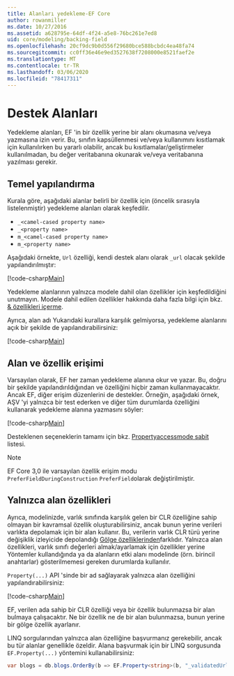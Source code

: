 ```yaml
---
title: Alanları yedekleme-EF Core
author: rowanmiller
ms.date: 10/27/2016
ms.assetid: a628795e-64df-4f24-a5e8-76bc261e7ed8
uid: core/modeling/backing-field
ms.openlocfilehash: 20cf9dc9b0d556f29680bce588bcbdc4ea48fa74
ms.sourcegitcommit: cc0ff36e46e9ed3527638f7208000e8521faef2e
ms.translationtype: MT
ms.contentlocale: tr-TR
ms.lasthandoff: 03/06/2020
ms.locfileid: "78417311"
---
```

# <a name="backing-fields"></a>Destek Alanları

Yedekleme alanları, EF 'in bir özellik yerine bir alanı okumasına ve/veya yazmasına izin verir. Bu, sınıfın kapsüllenmesi ve/veya kullanımını kısıtlamak için kullanılırken bu yararlı olabilir, ancak bu kısıtlamalar/geliştirmeler kullanılmadan, bu değer veritabanına okunarak ve/veya veritabanına yazılması gerekir.

## <a name="basic-configuration"></a>Temel yapılandırma

Kurala göre, aşağıdaki alanlar belirli bir özellik için (öncelik sırasıyla listelenmiştir) yedekleme alanları olarak keşfedilir. 

* `_<camel-cased property name>`
* `_<property name>`
* `m_<camel-cased property name>`
* `m_<property name>`

Aşağıdaki örnekte, `Url` özelliği, kendi destek alanı olarak `_url` olacak şekilde yapılandırılmıştır:

[!code-csharp[Main](../../../samples/core/Modeling/Conventions/BackingField.cs#Sample)]

Yedekleme alanlarının yalnızca modele dahil olan özellikler için keşfedildiğini unutmayın. Modele dahil edilen özellikler hakkında daha fazla bilgi için bkz. [& özellikleri içerme](included-properties.md).

Ayrıca, alan adı Yukarıdaki kurallara karşılık gelmiyorsa, yedekleme alanlarını açık bir şekilde de yapılandırabilirsiniz:

[!code-csharp[Main](../../../samples/core/Modeling/FluentAPI/BackingField.cs?name=BackingField&highlight=5)]

## <a name="field-and-property-access"></a>Alan ve özellik erişimi

Varsayılan olarak, EF her zaman yedekleme alanına okur ve yazar. Bu, doğru bir şekilde yapılandırıldığından ve özelliğini hiçbir zaman kullanmayacaktır. Ancak EF, diğer erişim düzenlerini de destekler. Örneğin, aşağıdaki örnek, AŞV 'yi yalnızca bir test ederken ve diğer tüm durumlarda özelliğini kullanarak yedekleme alanına yazmasını söyler:

[!code-csharp[Main](../../../samples/core/Modeling/FluentAPI/BackingFieldAccessMode.cs?name=BackingFieldAccessMode&highlight=6)]

Desteklenen seçeneklerin tamamı için bkz. [Propertyaccessmode sabit](https://docs.microsoft.com/dotnet/api/microsoft.entityframeworkcore.propertyaccessmode) listesi.

> [!NOTE]
> EF Core 3,0 ile varsayılan özellik erişim modu `PreferFieldDuringConstruction` `PreferField`olarak değiştirilmiştir.

## <a name="field-only-properties"></a>Yalnızca alan özellikleri

Ayrıca, modelinizde, varlık sınıfında karşılık gelen bir CLR özelliğine sahip olmayan bir kavramsal özellik oluşturabilirsiniz, ancak bunun yerine verileri varlıkta depolamak için bir alan kullanır. Bu, verilerin varlık CLR türü yerine değişiklik izleyicide depolandığı [Gölge özelliklerinden](shadow-properties.md)farklıdır. Yalnızca alan özellikleri, varlık sınıfı değerleri almak/ayarlamak için özellikler yerine Yöntemler kullandığında ya da alanların etki alanı modelinde (örn. birincil anahtarlar) gösterilmemesi gereken durumlarda kullanılır.

`Property(...)` API 'sinde bir ad sağlayarak yalnızca alan özelliğini yapılandırabilirsiniz:

[!code-csharp[Main](../../../samples/core/Modeling/FluentAPI/BackingFieldNoProperty.cs#Sample)]

EF, verilen ada sahip bir CLR özelliği veya bir özellik bulunmazsa bir alan bulmaya çalışacaktır. Ne bir özellik ne de bir alan bulunmazsa, bunun yerine bir gölge özellik ayarlanır.

LINQ sorgularından yalnızca alan özelliğine başvurmanız gerekebilir, ancak bu tür alanlar genellikle özeldir. Alana başvurmak için bir LINQ sorgusunda `EF.Property(...)` yöntemini kullanabilirsiniz:

``` csharp
var blogs = db.blogs.OrderBy(b => EF.Property<string>(b, "_validatedUrl"));
```
